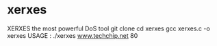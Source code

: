 # xerxes
XERXES the most powerful DoS tool
git clone 
cd xerxes
gcc xerxes.c -o xerxes
USAGE : ./xerxes www.techchip.net 80
